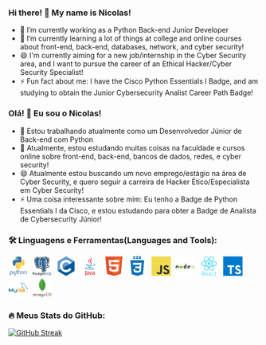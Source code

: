 ### Hi there! 👋 My name is Nicolas!

- 🔭 I’m currently working as a Python Back-end Junior Developer
- 🌱 I’m currently learning a lot of things at college and online courses about front-end, back-end, databases, network, and cyber security!
- 😄 I'm currently aiming for a new job/internship in the Cyber Security area, and I want to pursue the career of an Ethical Hacker/Cyber Security Specialist!
- ⚡ Fun fact about me: I have the Cisco Python Essentials I Badge, and am studying to obtain the Junior Cybersecurity Analist Career Path Badge!


### Olá! 👋 Eu sou o Nicolas!

- 🔭 Estou trabalhando atualmente como um Desenvolvedor Júnior de Back-end com Python
- 🌱 Atualmente, estou estudando muitas coisas na faculdade e cursos online sobre front-end, back-end, bancos de dados, redes, e cyber security!
- 😄 Atualmente estou buscando um novo emprego/estágio na área de Cyber Security, e quero seguir a carreira de Hacker Ético/Especialista em Cyber Security!
- ⚡ Uma coisa interessante sobre mim: Eu tenho a Badge de Python Essentials I da Cisco, e estou estudando para obter a Badge de Analista de Cybersecurity Júnior!


### :hammer_and_wrench: Linguagens e Ferramentas(Languages and Tools):

<div>
  <img src="https://github.com/devicons/devicon/blob/master/icons/python/python-original-wordmark.svg"  title="Python" alt="Python" width="40" height="40"/>&nbsp;
  <img src="https://github.com/devicons/devicon/blob/master/icons/postgresql/postgresql-original-wordmark.svg" title="PostgreSQL"  alt="PostgreSQL" width="40" height="40"/>&nbsp;
  <img src="https://github.com/devicons/devicon/blob/master/icons/c/c-original.svg" title="C" alt="C" width="40" height="40"/>&nbsp;
  <img src="https://github.com/devicons/devicon/blob/master/icons/java/java-original-wordmark.svg" title="Java" alt="Java" width="40" height="40"/>&nbsp;
  <img src="https://github.com/devicons/devicon/blob/master/icons/html5/html5-original.svg" title="HTML5" alt="HTML" width="40" height="40"/>&nbsp;
  <img src="https://github.com/devicons/devicon/blob/master/icons/css3/css3-plain-wordmark.svg"  title="CSS3" alt="CSS" width="40" height="40"/>&nbsp;
  <img src="https://github.com/devicons/devicon/blob/master/icons/javascript/javascript-original.svg" title="JavaScript" alt="JavaScript" width="40" height="40"/>&nbsp;
  <img src="https://github.com/devicons/devicon/blob/master/icons/nodejs/nodejs-original-wordmark.svg" title="NodeJS" alt="NodeJS" width="40" height="40"/>&nbsp;
  <img src="https://github.com/devicons/devicon/blob/master/icons/react/react-original-wordmark.svg" title="React" alt="React" width="40" height="40"/>&nbsp;
  <img src="https://github.com/devicons/devicon/blob/master/icons/typescript/typescript-original.svg" title="TypeScript" alt="TypeScript" width="40" height="40"/>&nbsp;
  <img src="https://github.com/devicons/devicon/blob/master/icons/mysql/mysql-original-wordmark.svg" title="MySQL"  alt="MySQL" width="40" height="40"/>&nbsp;
  <img src="https://github.com/devicons/devicon/blob/master/icons/mongodb/mongodb-original-wordmark.svg" title="MongoDB" alt="MongoDB" width="40" height="40"/>&nbsp;
</div>


### 🔥 Meus Stats do GitHub:
[![GitHub Streak](http://github-readme-streak-stats.herokuapp.com?user=NfSilveira&theme=dark&background=000000)](https://git.io/streak-stats)

<!--
**NfSilveira/NfSilveira** is a ✨ _special_ ✨ repository because its `README.md` (this file) appears on your GitHub profile.

Here are some ideas to get you started:

- 🔭 I’m currently working on ...
- 🌱 I’m currently learning ...
- 👯 I’m looking to collaborate on ...
- 🤔 I’m looking for help with ...
- 💬 Ask me about ...
- 📫 How to reach me: ...
- 😄 Pronouns: ...
- ⚡ Fun fact: ...
-->

